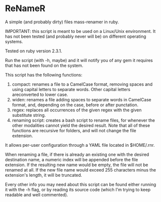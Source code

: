 # ReNameR
A simple (and probably dirty) files mass-renamer in ruby.

IMPORTANT: this script is meant to be used on a Linux/Unix environment. It has
not been tested (and probably never will be) on different operating systems.

Tested on ruby version 2.3.1.

Run the script (with -h, maybe) and it will notify you of any gem it requires 
that has not been found on the system.

This script has the following functions:
 1. compact: renames a file to a CamelCase format, removing spaces and using
      capital letters to separate words. Other capital letters areconverted to
      lower case.
 2. widen: renames a file adding spaces to separate words in CamelCase format,
      and, depending on the case, before or after punctation.
 3. regex: replaces all occurrences of the given regex with the given 
      substitute string.
 4. renaming script: creates a bash script to rename files, for whenever the
      other modalities cannot yield the desired result.
Note that all of these functions are recursive for folders, and will not change
the file extension.

It allows per-user configuration through a YAML file located in $HOME/.rnr.

When renaming a file, if there is already an existing one with the desired 
destination name, a numeric index will be appended before the file extension.
If the resulting new name would be empty, the file will not be renamed at all.
If the new file name would exceed 255 characters minus the extension's length,
it will be truncated.

Every other info you may need about this script can be found either running it
with the -h flag, or by reading its source code (which I'm trying to keep
readable and well commented).

